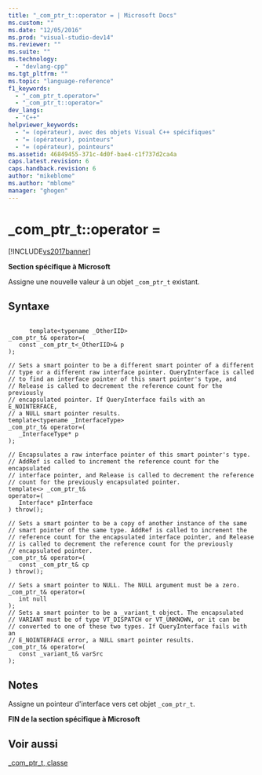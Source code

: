 ```yaml
---
title: "_com_ptr_t::operator = | Microsoft Docs"
ms.custom: ""
ms.date: "12/05/2016"
ms.prod: "visual-studio-dev14"
ms.reviewer: ""
ms.suite: ""
ms.technology: 
  - "devlang-cpp"
ms.tgt_pltfrm: ""
ms.topic: "language-reference"
f1_keywords: 
  - "_com_ptr_t.operator="
  - "_com_ptr_t::operator="
dev_langs: 
  - "C++"
helpviewer_keywords: 
  - "= (opérateur), avec des objets Visual C++ spécifiques"
  - "= (opérateur), pointeurs"
  - "= (opérateur), pointeurs"
ms.assetid: 46849455-371c-4d0f-bae4-c1f737d2ca4a
caps.latest.revision: 6
caps.handback.revision: 6
author: "mikeblome"
ms.author: "mblome"
manager: "ghogen"
---
```

# _com_ptr_t::operator =
[!INCLUDE[vs2017banner](../assembler/inline/includes/vs2017banner.md)]

**Section spécifique à Microsoft**  
  
 Assigne une nouvelle valeur à un objet `_com_ptr_t` existant.  
  
## Syntaxe  
  
```  
  
      template<typename _OtherIID>   
_com_ptr_t& operator=(   
   const _com_ptr_t<_OtherIID>& p   
);  
  
// Sets a smart pointer to be a different smart pointer of a different   
// type or a different raw interface pointer. QueryInterface is called   
// to find an interface pointer of this smart pointer's type, and   
// Release is called to decrement the reference count for the previously   
// encapsulated pointer. If QueryInterface fails with an E_NOINTERFACE,   
// a NULL smart pointer results.  
template<typename _InterfaceType>   
_com_ptr_t& operator=(   
   _InterfaceType* p   
);  
  
// Encapsulates a raw interface pointer of this smart pointer's type.   
// AddRef is called to increment the reference count for the encapsulated  
// interface pointer, and Release is called to decrement the reference   
// count for the previously encapsulated pointer.  
template<> _com_ptr_t&    
operator=(   
   Interface* pInterface   
) throw();  
  
// Sets a smart pointer to be a copy of another instance of the same   
// smart pointer of the same type. AddRef is called to increment the   
// reference count for the encapsulated interface pointer, and Release   
// is called to decrement the reference count for the previously   
// encapsulated pointer.  
_com_ptr_t& operator=(   
   const _com_ptr_t& cp   
) throw();  
  
// Sets a smart pointer to NULL. The NULL argument must be a zero.  
_com_ptr_t& operator=(   
   int null   
);  
// Sets a smart pointer to be a _variant_t object. The encapsulated   
// VARIANT must be of type VT_DISPATCH or VT_UNKNOWN, or it can be   
// converted to one of these two types. If QueryInterface fails with an   
// E_NOINTERFACE error, a NULL smart pointer results.  
_com_ptr_t& operator=(   
   const _variant_t& varSrc   
);  
```  
  
## Notes  
 Assigne un pointeur d'interface vers cet objet `_com_ptr_t`.  
  
 **FIN de la section spécifique à Microsoft**  
  
## Voir aussi  
 [\_com\_ptr\_t, classe](../cpp/com-ptr-t-class.md)